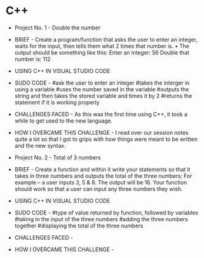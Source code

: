 # C++
- Project No. 1 - Double the number
- BRIEF - Create a program/function that asks the user to enter an integer, waits for the input, then tells them what 2 times that number is.
• The output should be something like this: Enter an integer: 56
Double that number is: 112
- USING C++ IN VISUAL STUDIO CODE
- SUDO CODE - #ask the user to enter an integer
              #takes the interger in using a variable
              #uses the number saved in the variable
              #outputs the string and then takes the stored variable and times it by 2
              #returns the statement if it is working properly
- CHALLENGES FACED - As this was the first time using C++, it took a while to get used to the new language.
- HOW I OVERCAME THIS CHALLENGE - I read over our session notes quite a lot so that I got to grips with how things were meant to be written and the new syntax.

- Project No. 2 - Total of 3 numbers
- BRIEF - Create a function and within it write your statements so that it takes in three numbers and outputs the total of the three numbers; For example – a user inputs 3, 5 & 8. The output will be 16.
Your function should work so that a user can input any three numbers they wish.
- USING C++ IN VISUAL STUDIO CODE
- SUDO CODE - #type of value returned by function, followed by variables 
              #taking in the input of the three numbers
              #adding the three numbers together
              #displaying the total of the three numbers
- CHALLENGES FACED - 
- HOW I OVERCAME THIS CHALLENGE -

